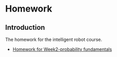 # Homework

## Introduction 

The homework for the intelligent robot course.

- [Homework for Week2-probability fundamentals](https://github.com/Intelligent-Robot-Course/Homework/tree/main/week2)

